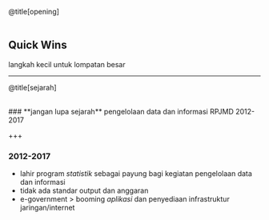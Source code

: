 @title[opening]
<br>
<br>
## Quick Wins
langkah kecil untuk lompatan besar
<br>

---

@title[sejarah]

<br>
### **jangan lupa sejarah**
pengelolaan data dan informasi
RPJMD 2012-2017
<br>

+++

### **2012-2017**
- lahir program *statistik* sebagai payung bagi kegiatan pengelolaan data dan informasi
- tidak ada standar output dan anggaran
- e-government > booming *aplikasi* dan penyediaan infrastruktur jaringan/internet

